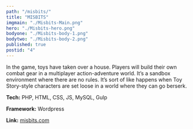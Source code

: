 ```yaml
---
path: "/misbits/"
title: "MISBITS"
imgmain: "./Misbits-Main.png"
hero: "./Misbits-hero.png"
bodyone: "./Misbits-body-1.png"
bodytwo: "./Misbits-body-2.png"
published: true
postid: "4"
---
```


In the game, toys have taken over a house. Players will build their own combat gear in a multiplayer action-adventure world. It’s a sandbox environment where there are no rules. It’s sort of like happens when Toy Story-style characters are set loose in a world where they can go berserk.

**Tech:** PHP, HTML, CSS, JS, MySQL, Gulp

**Framework:** Wordpress

**Link:** <a href="https://misbits.com/" target="_blank">misbits.com</a>
